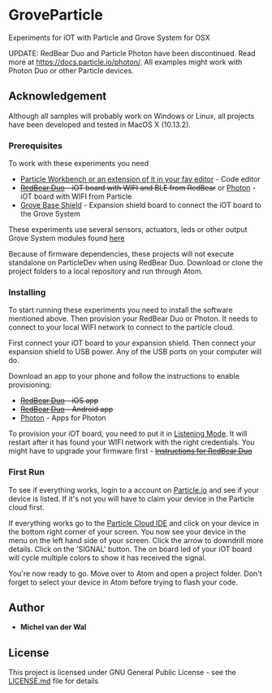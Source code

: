 # GroveParticle

Experiments for iOT with Particle and Grove System for OSX

UPDATE: RedBear Duo and Particle Photon have been discontinued. Read more at https://docs.particle.io/photon/. All examples might work with Photon Duo or other Particle devices.

## Acknowledgement

Although all samples will probably work on Windows or Linux, all projects have been developed and tested in MacOS X (10.13.2).

### Prerequisites

To work with these experiments you need

* [Particle Workbench or an extension of it in your fav editor](https://www.particle.io/workbench/) - Code editor
* <s>[RedBear Duo](https://redbear.cc/product/wifi-ble/redbear-duo.html) - iOT board with WIFI and BLE from RedBear</s> or [Photon](https://store.particle.io/collections/all-products/products/photon-2) - iOT board with WIFI from Particle
* [Grove Base Shield](http://wiki.seeed.cc/Grove_Base_Shield_for_Photon/) - Expansion shield board to connect the iOT board to the Grove System

These experiments use several sensors, actuators, leds or other output Grove System modules found [here](https://www.seeedstudio.com/category/Grove-c-1003.html)

Because of firmware dependencies, these projects will not execute standalone on ParticleDev when using RedBear Duo. Download or clone the project folders to a local repository and run through Atom.

### Installing

To start running these experiments you need to install the software mentioned above. Then provision your RedBear Duo or Photon. It needs to connect to your local WIFI network to connect to the particle cloud.

First connect your iOT board to your expansion shield. Then connect your expansion shield to USB power. Any of the USB ports on your computer will do.

Download an app to your phone and follow the instructions to enable provisioning:

* <s>[RedBear Duo](https://itunes.apple.com/us/app/redbear-duo/id1147034973?mt=8) - iOS app</s>
* <s>[RedBear Duo](https://play.google.com/store/apps/details?id=com.redbear.redbearbleclient&hl=en) - Android app</s>
* [Photon](https://docs.particle.io/guide/getting-started/tinker/photon/) - Apps for Photon

To provision your iOT board, you need to put it in [Listening Mode](https://docs.particle.io/guide/getting-started/modes/photon/#listening-mode). It will restart after it has found your WIFI network with the right credentials. You might have to upgrade your firmware first - <s>[Instructions for RedBear Duo](https://github.com/redbear/Duo/blob/master/docs/firmware_deployment_guide.md)</s>

### First Run

To see if everything works, login to a account on [Particle.io](https://console.particle.io/devices) and see if your device is listed. If it's not you will have to claim your device in the Particle cloud first.

If everything works go to the [Particle Cloud IDE](https://build.particle.io/build/new) and click on your device in the bottom right corner of your screen. You now see your device in the menu on the left hand side of your screen. Click the arrow to downdrill more details. Click on the 'SIGNAL' button. The on board led of your iOT board will cycle multiple colors to show it has received the signal.

You're now ready to go. Move over to Atom and open a project folder. Don't forget to select your device in Atom before trying to flash your code.

## Author

* **Michel van der Wal**

## License

This project is licensed under GNU General Public License - see the [LICENSE.md](LICENSE.md) file for details
